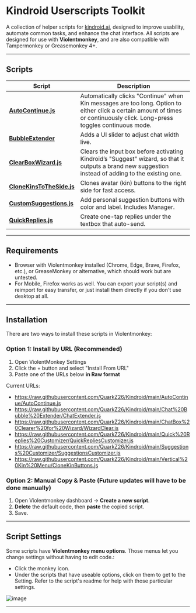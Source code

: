 # Kindroid Userscripts Toolkit

A collection of helper scripts for [kindroid.ai](https://kindroid.ai), designed to improve usability, automate common tasks, and enhance the chat interface. All scripts are designed for use with **Violentmonkey**, and are also compatible with Tampermonkey or Greasemonkey 4+.

---

## Scripts

| Script                   | Description |
|--------------------------|-------------|
| [**AutoContinue.js**](https://github.com/QuarkZ26/Kindroid/tree/main/AutoContinue)      | Automatically clicks "Continue" when Kin messages are too long. Option to either click a certain amount of times or continuously click. Long-press toggles continuous mode. |
| [**BubbleExtender**](https://github.com/QuarkZ26/Kindroid/tree/main/Chat%20Bubble%20Extender)       | Adds a UI slider to adjust chat width live. |
| [**ClearBoxWizard.js**](https://github.com/QuarkZ26/Kindroid/tree/main/ChatBox%20Clearer%20for%20Wizard) | Clears the input box before activating Kindroid’s "Suggest" wizard, so that it outputs a brand new suggestion instead of adding to the existing one. |
| [**CloneKinsToTheSide.js**](https://github.com/QuarkZ26/Kindroid/tree/main/Vertical%20Kin%20Menu) | Clones avatar (kin) buttons to the right side for fast access. |
| [**CustomSuggestions.js**](https://github.com/QuarkZ26/Kindroid/tree/main/Suggestions%20Customizer) | Add personal suggestion buttons with color and label. Includes Manager. |
| [**QuickReplies.js**](https://github.com/QuarkZ26/Kindroid/tree/main/Quick%20Replies%20Customizer)      | Create one-tap replies under the textbox that auto-send. |

---

## Requirements

- Browser with Violentmonkey installed (Chrome, Edge, Brave, Firefox, etc.), or GreaseMonkey or alternative, which should work but are untested.
- For Mobile, Firefox works as well. You can export your script(s) and reimport for easy transfer, or just install them directly if you don't use desktop at all.

---

## Installation

There are two ways to install these scripts in Violentmonkey:

### Option 1: Install by URL (Recommended)

1. Open ViolentMonkey Settings
2. Click the + button and select "Install From URL"
3. Paste one of the URLs below **in Raw format**

Current URLs:

- https://raw.githubusercontent.com/QuarkZ26/Kindroid/main/AutoContinue/AutoContinue.js  
- https://raw.githubusercontent.com/QuarkZ26/Kindroid/main/Chat%20Bubble%20Extender/ChatExtender.js  
- https://raw.githubusercontent.com/QuarkZ26/Kindroid/main/ChatBox%20Clearer%20for%20Wizard/WizardClear.js  
- https://raw.githubusercontent.com/QuarkZ26/Kindroid/main/Quick%20Replies%20Customizer/QuickRepliesCustomizer.js  
- https://raw.githubusercontent.com/QuarkZ26/Kindroid/main/Suggestions%20Customizer/SuggestionsCustomizer.js  
- https://raw.githubusercontent.com/QuarkZ26/Kindroid/main/Vertical%20Kin%20Menu/CloneKinButtons.js  



### Option 2: Manual Copy & Paste (Future updates will have to be done manually)

1. Open Violentmonkey dashboard → **Create a new script**.
2. **Delete** the default code, then **paste** the copied script.
3. Save.

---

## Script Settings

Some scripts have **Violentmonkey menu options**. Those menus let you change settings without having to edit code.:

- Click the monkey icon.
- Under the scripts that have useable options, click on them to get to the Setting. Refer to the script's readme for help with those particular settings.
  
![image](https://github.com/user-attachments/assets/972532c9-205d-405a-a368-470fe8e0c017)

---
